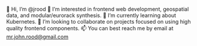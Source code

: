 👋 Hi, I’m @jrood
👀 I’m interested in frontend web development, geospatial data, and modular/eurorack synthesis.
🌱 I’m currently learning about Kubernetes.
💞️ I’m looking to collaborate on projects focused on using high quality frontend components.
📫 You can best reach me by email at [mr.john.rood@gmail.com](mailto:mr.john.rood@gmail.com)
